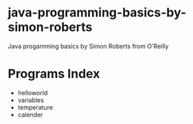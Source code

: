 # java-programming-basics-by-simon-roberts
Java progamming basics by Simon Roberts from O'Reilly

# Programs Index
- helloworld
- variables
- temperature
- calender

